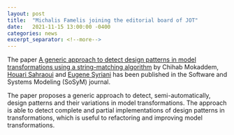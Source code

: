 ```yaml
---
layout: post
title:  "Michalis Famelis joining the editorial board of JOT"
date:   2021-11-15 13:00:00 -0400
categories: news
excerpt_separator: <!--more-->
---
```


The paper [A generic approach to detect design patterns in model transformations using a string-matching algorithm](https://link.springer.com/article/10.1007/s10270-021-00936-4) by Chihab Mokaddem, [Houari Sahraoui](http://www.iro.umontreal.ca/~sahraouh/) and [Eugene Syriani](http://www-ens.iro.umontreal.ca/~syriani/) has been published in the Software and Systems Modeling (SoSyM) journal.

The paper proposes a generic approach to detect, semi-automatically, design patterns and their variations in model transformations. The approach is able to detect complete and partial implementations of design patterns in transformations, which is useful to refactoring and improving model transformations.